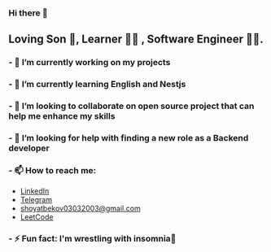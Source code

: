 ### Hi there 👋

## Loving Son 🙂, Learner 👨‍🎓 , Software Engineer 👨‍🔬.

### - 🔭 I’m currently working on my projects
### - 🌱 I’m currently learning English and Nestjs
### - 👯 I’m looking to collaborate on open source project that can help me enhance my skills
### - 🤔 I’m looking for help with finding a new role as a Backend developer
### - 📫 How to reach me: 
* [LinkedIn](https://www.linkedin.com/in/bek-shoyatbek)
* [Telegram](https://t.me/bek_shoyatbek)
* shoyatbekov03032003@gmail.com
* [LeetCode](https://leetcode.com/bek-shoyatbek/)
###  - ⚡ Fun fact: I'm wrestling with insomnia🙂

